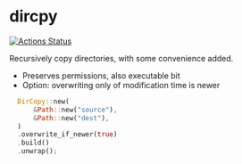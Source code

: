 # dircpy

[![Actions Status](https://github.com/woelper/dircpy/workflows/Rust/badge.svg)](https://github.com/woelper/dircpy/actions)

Recursively copy directories, with some convenience added.

- Preserves permissions, also executable bit
- Option: overwriting only of modification time is newer

```rust
  DirCopy::new(
      &Path::new("source"),
      &Path::new("dest"),
  )
  .overwrite_if_newer(true)
  .build()
  .unwrap();
```
